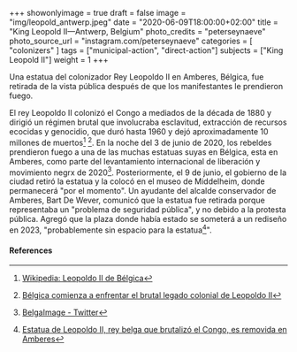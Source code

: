 +++
showonlyimage = true
draft = false
image = "img/leopold_antwerp.jpeg"
date = "2020-06-09T18:00:00+02:00"
title = "King Leopold II—Antwerp, Belgium"
photo_credits = "peterseynaeve"
photo_source_url = "instagram.com/peterseynaeve"
categories = [ "colonizers" ]
tags = ["municipal-action", "direct-action"]
subjects = ["King Leopold II"]
weight = 1
+++

Una estatua del colonizador Rey Leopoldo II en Amberes, Bélgica, fue retirada de la vista pública después de que los manifestantes le prendieron fuego.

<!-- more -->

El rey Leopoldo II colonizó el Congo a mediados de la década de 1880 y dirigió un régimen brutal que involucraba esclavitud, extracción de recursos ecocidas y genocidio, que duró hasta 1960 y dejó aproximadamente 10 millones de muertos[^1] [^2]. En la noche del 3 de junio de 2020, los rebeldes prendieron fuego a una de las muchas estatuas suyas en Bélgica, esta en Amberes, como parte del levantamiento internacional de liberación y movimiento negrx de 2020[^3]. Posteriormente, el 9 de junio, el gobierno de la ciudad retiró la estatua y la colocó en el museo de Middelheim, donde permanecerá "por el momento". Un ayudante del alcalde conservador de Amberes, Bart De Wever, comunicó que la estatua fue retirada porque representaba un "problema de seguridad pública", y no debido a la protesta pública. Agregó que la plaza donde había estado se someterá a un rediseño en 2023, "probablemente sin espacio para la estatua[^4]".

#### References

[^1]: [Wikipedia: Leopoldo II de Bélgica](https://en.wikipedia.org/wiki/Leopold_II_of_Belgium)

[^2]: [Bélgica comienza a enfrentar el brutal legado colonial de Leopoldo II](https://www.theguardian.com/world/2019/nov/23/belgium-begins-to-face-brutal-colonial-legacy-de-leopoldo-ii)

[^3]: [BelgaImage - Twitter](https://web.archive.org/web/20200604162913/https://twitter.com/BelgaImage/status/1268578177963765762)

[^4]: [Estatua de Leopoldo II, rey belga que brutalizó el Congo, es removida en Amberes](https://www.nytimes.com/2020/06/09/world/europe/king-leopold-statue-antwerp.html)
